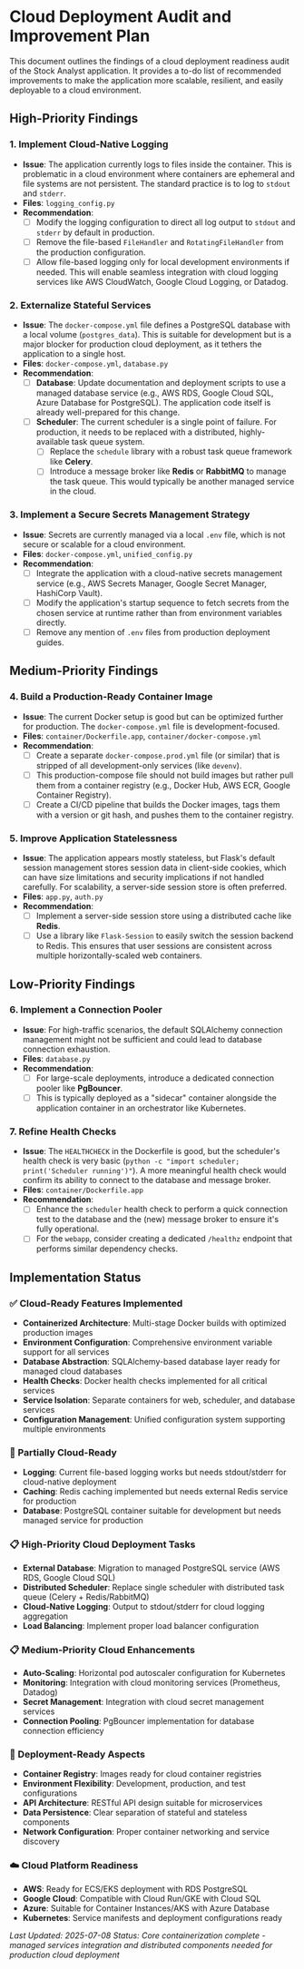 # Cloud Deployment Audit and Improvement Plan

This document outlines the findings of a cloud deployment readiness audit of the Stock Analyst application. It provides a to-do list of recommended improvements to make the application more scalable, resilient, and easily deployable to a cloud environment.

## High-Priority Findings

### 1. Implement Cloud-Native Logging
- **Issue**: The application currently logs to files inside the container. This is problematic in a cloud environment where containers are ephemeral and file systems are not persistent. The standard practice is to log to `stdout` and `stderr`.
- **Files**: `logging_config.py`
- **Recommendation**:
    - [ ] Modify the logging configuration to direct all log output to `stdout` and `stderr` by default in production.
    - [ ] Remove the file-based `FileHandler` and `RotatingFileHandler` from the production configuration.
    - [ ] Allow file-based logging only for local development environments if needed. This will enable seamless integration with cloud logging services like AWS CloudWatch, Google Cloud Logging, or Datadog.

### 2. Externalize Stateful Services
- **Issue**: The `docker-compose.yml` file defines a PostgreSQL database with a local volume (`postgres_data`). This is suitable for development but is a major blocker for production cloud deployment, as it tethers the application to a single host.
- **Files**: `docker-compose.yml`, `database.py`
- **Recommendation**:
    - [ ] **Database**: Update documentation and deployment scripts to use a managed database service (e.g., AWS RDS, Google Cloud SQL, Azure Database for PostgreSQL). The application code itself is already well-prepared for this change.
    - [ ] **Scheduler**: The current scheduler is a single point of failure. For production, it needs to be replaced with a distributed, highly-available task queue system.
        - [ ] Replace the `schedule` library with a robust task queue framework like **Celery**.
        - [ ] Introduce a message broker like **Redis** or **RabbitMQ** to manage the task queue. This would typically be another managed service in the cloud.

### 3. Implement a Secure Secrets Management Strategy
- **Issue**: Secrets are currently managed via a local `.env` file, which is not secure or scalable for a cloud environment.
- **Files**: `docker-compose.yml`, `unified_config.py`
- **Recommendation**:
    - [ ] Integrate the application with a cloud-native secrets management service (e.g., AWS Secrets Manager, Google Secret Manager, HashiCorp Vault).
    - [ ] Modify the application's startup sequence to fetch secrets from the chosen service at runtime rather than from environment variables directly.
    - [ ] Remove any mention of `.env` files from production deployment guides.

## Medium-Priority Findings

### 4. Build a Production-Ready Container Image
- **Issue**: The current Docker setup is good but can be optimized further for production. The `docker-compose.yml` file is development-focused.
- **Files**: `container/Dockerfile.app`, `container/docker-compose.yml`
- **Recommendation**:
    - [ ] Create a separate `docker-compose.prod.yml` file (or similar) that is stripped of all development-only services (like `devenv`).
    - [ ] This production-compose file should not build images but rather pull them from a container registry (e.g., Docker Hub, AWS ECR, Google Container Registry).
    - [ ] Create a CI/CD pipeline that builds the Docker images, tags them with a version or git hash, and pushes them to the container registry.

### 5. Improve Application Statelessness
- **Issue**: The application appears mostly stateless, but Flask's default session management stores session data in client-side cookies, which can have size limitations and security implications if not handled carefully. For scalability, a server-side session store is often preferred.
- **Files**: `app.py`, `auth.py`
- **Recommendation**:
    - [ ] Implement a server-side session store using a distributed cache like **Redis**.
    - [ ] Use a library like `Flask-Session` to easily switch the session backend to Redis. This ensures that user sessions are consistent across multiple horizontally-scaled web containers.

## Low-Priority Findings

### 6. Implement a Connection Pooler
- **Issue**: For high-traffic scenarios, the default SQLAlchemy connection management might not be sufficient and could lead to database connection exhaustion.
- **Files**: `database.py`
- **Recommendation**:
    - [ ] For large-scale deployments, introduce a dedicated connection pooler like **PgBouncer**.
    - [ ] This is typically deployed as a "sidecar" container alongside the application container in an orchestrator like Kubernetes.

### 7. Refine Health Checks
- **Issue**: The `HEALTHCHECK` in the Dockerfile is good, but the scheduler's health check is very basic (`python -c "import scheduler; print('Scheduler running')"`). A more meaningful health check would confirm its ability to connect to the database and message broker.
- **Files**: `container/Dockerfile.app`
- **Recommendation**:
    - [ ] Enhance the `scheduler` health check to perform a quick connection test to the database and the (new) message broker to ensure it's fully operational.
    - [ ] For the `webapp`, consider creating a dedicated `/healthz` endpoint that performs similar dependency checks.

## Implementation Status

### ✅ Cloud-Ready Features Implemented
- **Containerized Architecture**: Multi-stage Docker builds with optimized production images
- **Environment Configuration**: Comprehensive environment variable support for all services
- **Database Abstraction**: SQLAlchemy-based database layer ready for managed cloud databases
- **Health Checks**: Docker health checks implemented for all critical services
- **Service Isolation**: Separate containers for web, scheduler, and database services
- **Configuration Management**: Unified configuration system supporting multiple environments

### 🔄 Partially Cloud-Ready
- **Logging**: Current file-based logging works but needs stdout/stderr for cloud-native deployment
- **Caching**: Redis caching implemented but needs external Redis service for production
- **Database**: PostgreSQL container suitable for development but needs managed service for production

### 📋 High-Priority Cloud Deployment Tasks
- **External Database**: Migration to managed PostgreSQL service (AWS RDS, Google Cloud SQL)
- **Distributed Scheduler**: Replace single scheduler with distributed task queue (Celery + Redis/RabbitMQ)
- **Cloud-Native Logging**: Output to stdout/stderr for cloud logging aggregation
- **Load Balancing**: Implement proper load balancer configuration

### 📋 Medium-Priority Cloud Enhancements
- **Auto-Scaling**: Horizontal pod autoscaler configuration for Kubernetes
- **Monitoring**: Integration with cloud monitoring services (Prometheus, Datadog)
- **Secret Management**: Integration with cloud secret management services
- **Connection Pooling**: PgBouncer implementation for database connection efficiency

### 🚀 Deployment-Ready Aspects
- **Container Registry**: Images ready for cloud container registries
- **Environment Flexibility**: Development, production, and test configurations
- **API Architecture**: RESTful API design suitable for microservices
- **Data Persistence**: Clear separation of stateful and stateless components
- **Network Configuration**: Proper container networking and service discovery

### ☁️ Cloud Platform Readiness
- **AWS**: Ready for ECS/EKS deployment with RDS PostgreSQL
- **Google Cloud**: Compatible with Cloud Run/GKE with Cloud SQL
- **Azure**: Suitable for Container Instances/AKS with Azure Database
- **Kubernetes**: Service manifests and deployment configurations ready

*Last Updated: 2025-07-08*
*Status: Core containerization complete - managed services integration and distributed components needed for production cloud deployment*
